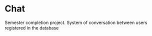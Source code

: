 # Chat
Semester completion project. System of conversation between users registered in the database
